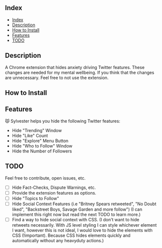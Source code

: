 ## Index

- [Index](#index)
- [Description](#description)
- [How to Install](#how-to-install)
- [Features](#features)
- [TODO](#todo)

## Description

A Chrome extension that hides anxiety driving Twitter features. These changes are needed for my mental wellbeing. If you think that the changes are unnecessary. Feel free to not use the extension.

## How to Install

## Features

😾 Sylvester helps you hide the following Twitter features:

- Hide "Trending" Window
- Hide "Like" Count
- Hide "Explore" Menu Button
- Hide "Who to Follow" Window
- Hide the Number of Followers

## TODO

Feel free to contribute, open issues, etc.

- [ ] Hide Fact-Checks, Dispute Warnings, etc.
- [ ] Provide the extension features as options.
- [ ] Hide "Topics to Follow"
- [ ] Hide Social Context Features (i.e "Britney Spears retweeted", "No Doubt liked", "Backstreet Boys, Savage Garden and more follow") (I can implement this right now but read the next TODO to learn more.)
- [ ] Find a way to hide social context with CSS. (I don't want to hide retweets necessarily. With JS level styling I can style whichever element I want, however this is not ideal, I would love to hide the elements with CSS (!important). Because CSS hides elements quickly and automatically without any heavyduty actions.)
